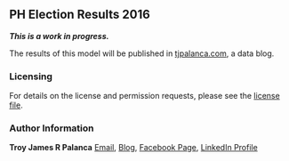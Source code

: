 ## PH Election Results 2016

***This is a work in progress.***

The results of this model will be published in [tjpalanca.com](http://www.tjpalanca.com), a data blog.

### Licensing

For details on the license and permission requests, please see the [license file](https://github.com/ph-elections-2016-analysis/blob/master/LICENSE.md).

### Author Information

**Troy James R Palanca**
[Email](contact@tjpalanca.com), [Blog](http://www.tjpalanca.com), [Facebook Page](http://www.facebook.com/tjpalanca.blog), [LinkedIn Profile](http://ph.linkedin.com/in/tjpalanca)